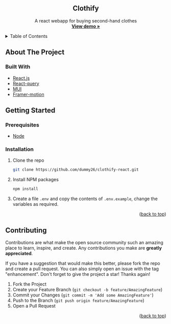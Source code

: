<a name="readme-top"></a>

<!-- PROJECT LOGO -->
<!-- <br /> -->
<div align="center">
  <!-- <a href="https://github.com/dummy26/clothify-react">
    <img src="images/logo.png" alt="Logo" width="80" height="80">
  </a> -->

<h2 align="center">Clothify</h2>

  <p align="center">
    A react webapp for buying second-hand clothes
    <br />
    <a href="https://clothify-react.herokuapp.com"><strong>View demo »</strong></a>
</div>


<!-- TABLE OF CONTENTS -->
<details>
  <summary>Table of Contents</summary>
  <ol>
    <li>
      <a href="#about-the-project">About The Project</a>
      <ul>
        <li><a href="#built-with">Built With</a></li>
      </ul>
    </li>
    <li>
      <a href="#getting-started">Getting Started</a>
      <ul>
        <li><a href="#prerequisites">Prerequisites</a></li>
        <li><a href="#installation">Installation</a></li>
      </ul>
    </li>
    <li><a href="#usage">Usage</a></li>
    <li><a href="#roadmap">Roadmap</a></li>
    <li><a href="#contributing">Contributing</a></li>
    <!-- <li><a href="#license">License</a></li> -->
    <!-- <li><a href="#contact">Contact</a></li> -->
    <!-- <li><a href="#acknowledgments">Acknowledgments</a></li> -->
  </ol>
</details>



<!-- ABOUT THE PROJECT -->
## About The Project

<!-- [![Product Name Screen Shot][product-screenshot]](https://example.com) -->



### Built With

- [React.js](https://reactjs.org/)
- [React-query](https://tanstack.com/query/v4)
- [MUI](https://mui.com/)
- [Framer-motion](https://www.framer.com/motion/)


<!-- GETTING STARTED -->
## Getting Started

### Prerequisites

- [Node](https://nodejs.org/en/download/current/)

### Installation

1. Clone the repo
   ```sh
   git clone https://github.com/dummy26/clothify-react.git
   ```
2. Install NPM packages
   ```sh
   npm install
   ```
3. Create a file `.env` and copy the contents of `.env.example`, change the variables as required.

<p align="right">(<a href="#readme-top">back to top</a>)</p>



<!-- USAGE EXAMPLES -->
<!-- ## Usage

Use this space to show useful examples of how a project can be used. Additional screenshots, code examples and demos work well in this space. You may also link to more resources.

_For more examples, please refer to the [Documentation](https://example.com)_

<p align="right">(<a href="#readme-top">back to top</a>)</p> -->



<!-- CONTRIBUTING -->
## Contributing

Contributions are what make the open source community such an amazing place to learn, inspire, and create. Any contributions you make are **greatly appreciated**.

If you have a suggestion that would make this better, please fork the repo and create a pull request. You can also simply open an issue with the tag "enhancement".
Don't forget to give the project a star! Thanks again!

1. Fork the Project
2. Create your Feature Branch (`git checkout -b feature/AmazingFeature`)
3. Commit your Changes (`git commit -m 'Add some AmazingFeature'`)
4. Push to the Branch (`git push origin feature/AmazingFeature`)
5. Open a Pull Request

<p align="right">(<a href="#readme-top">back to top</a>)</p>



<!-- LICENSE -->
<!-- ## License

Distributed under the MIT License. See `LICENSE.txt` for more information. -->

<!-- <p align="right">(<a href="#readme-top">back to top</a>)</p> -->



<!-- MARKDOWN LINKS & IMAGES -->
<!-- https://www.markdownguide.org/basic-syntax/#reference-style-links -->
[contributors-shield]: https://img.shields.io/github/contributors/dummy26/clothify-react.svg?style=for-the-badge
[contributors-url]: https://github.com/dummy26/clothify-react/graphs/contributors
[forks-shield]: https://img.shields.io/github/forks/dummy26/clothify-react.svg?style=for-the-badge
[forks-url]: https://github.com/dummy26/clothify-react/network/members
[stars-shield]: https://img.shields.io/github/stars/dummy26/clothify-react.svg?style=for-the-badge
[stars-url]: https://github.com/dummy26/clothify-react/stargazers
[issues-shield]: https://img.shields.io/github/issues/dummy26/clothify-react.svg?style=for-the-badge
[issues-url]: https://github.com/dummy26/clothify-react/issues
[license-shield]: https://img.shields.io/github/license/dummy26/clothify-react.svg?style=for-the-badge
[license-url]: https://github.com/dummy26/clothify-react/blob/master/LICENSE.txt
[linkedin-shield]: https://img.shields.io/badge/-LinkedIn-black.svg?style=for-the-badge&logo=linkedin&colorB=555
[linkedin-url]: https://linkedin.com/in/linkedin_username
[product-screenshot]: images/screenshot.png
[Next.js]: https://img.shields.io/badge/next.js-000000?style=for-the-badge&logo=nextdotjs&logoColor=white
[Next-url]: https://nextjs.org/
[React.js]: https://img.shields.io/badge/React-20232A?style=for-the-badge&logo=react&logoColor=61DAFB
[React-url]: https://reactjs.org/
[Vue.js]: https://img.shields.io/badge/Vue.js-35495E?style=for-the-badge&logo=vuedotjs&logoColor=4FC08D
[Vue-url]: https://vuejs.org/
[Angular.io]: https://img.shields.io/badge/Angular-DD0031?style=for-the-badge&logo=angular&logoColor=white
[Angular-url]: https://angular.io/
[Svelte.dev]: https://img.shields.io/badge/Svelte-4A4A55?style=for-the-badge&logo=svelte&logoColor=FF3E00
[Svelte-url]: https://svelte.dev/
[Laravel.com]: https://img.shields.io/badge/Laravel-FF2D20?style=for-the-badge&logo=laravel&logoColor=white
[Laravel-url]: https://laravel.com
[Bootstrap.com]: https://img.shields.io/badge/Bootstrap-563D7C?style=for-the-badge&logo=bootstrap&logoColor=white
[Bootstrap-url]: https://getbootstrap.com
[JQuery.com]: https://img.shields.io/badge/jQuery-0769AD?style=for-the-badge&logo=jquery&logoColor=white
[JQuery-url]: https://jquery.com 